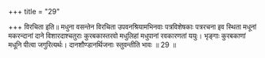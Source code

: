+++
title = "29"

+++
विरचिता इति॥ मधुना वसन्तेन विरचिता उपवनश्रियामभिनवाः पत्रविशेषकाः पत्ररचना इव स्थिता मधूनां मकरन्दानां दाने विशारदाश्चतुराः कुरबकास्तरवो मधुलिहां मधुपानां रवकारणतां ययुः। भृङ्गाः कुरबकाणां मधूनि पीत्वा जगुरित्यर्थः। दानशौण्डानर्थिजनाः स्तुवन्तीति भावः ॥ 29 ॥
